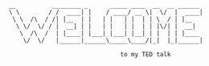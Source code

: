 ```
 __          ________ _      _____ ____  __  __ ______ 
 \ \        / /  ____| |    / ____/ __ \|  \/  |  ____|
  \ \  /\  / /| |__  | |   | |   | |  | | \  / | |__   
   \ \/  \/ / |  __| | |   | |   | |  | | |\/| |  __|  
    \  /\  /  | |____| |___| |___| |__| | |  | | |____ 
     \/  \/   |______|______\_____\____/|_|  |_|______|
                                                       
                                to my TED talk                               
```
<!--
**rhar000/rhar000** is a ✨ _special_ ✨ repository because its `README.md` (this file) appears on your GitHub profile.

Here are some ideas to get you started:

- 🔭 I’m currently working on ...
- 🌱 I’m currently learning ...
- 👯 I’m looking to collaborate on ...
- 🤔 I’m looking for help with ...
- 💬 Ask me about ...
- 📫 How to reach me: ...
- 😄 Pronouns: ...
- ⚡ Fun fact: ...
-->
